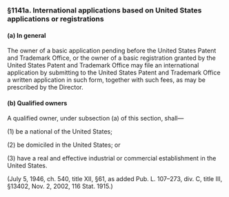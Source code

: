 ### §1141a. International applications based on United States applications or registrations ###

#### (a) In general ####

The owner of a basic application pending before the United States Patent and Trademark Office, or the owner of a basic registration granted by the United States Patent and Trademark Office may file an international application by submitting to the United States Patent and Trademark Office a written application in such form, together with such fees, as may be prescribed by the Director.

#### (b) Qualified owners ####

A qualified owner, under subsection (a) of this section, shall—

(1) be a national of the United States;

(2) be domiciled in the United States; or

(3) have a real and effective industrial or commercial establishment in the United States.

(July 5, 1946, ch. 540, title XII, §61, as added Pub. L. 107–273, div. C, title III, §13402, Nov. 2, 2002, 116 Stat. 1915.)
